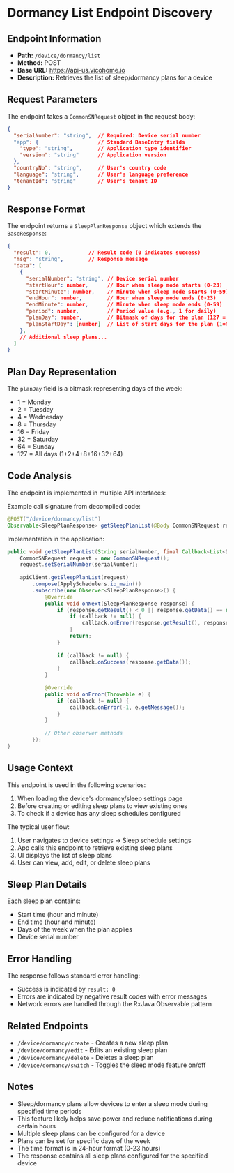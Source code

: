 # Dormancy List Endpoint Discovery

## Endpoint Information
- **Path:** `/device/dormancy/list`
- **Method:** POST
- **Base URL:** https://api-us.vicohome.io
- **Description:** Retrieves the list of sleep/dormancy plans for a device

## Request Parameters
The endpoint takes a `CommonSNRequest` object in the request body:

```json
{
  "serialNumber": "string",  // Required: Device serial number
  "app": {                   // Standard BaseEntry fields
    "type": "string",        // Application type identifier
    "version": "string"      // Application version
  },
  "countryNo": "string",     // User's country code
  "language": "string",      // User's language preference 
  "tenantId": "string"       // User's tenant ID
}
```

## Response Format
The endpoint returns a `SleepPlanResponse` object which extends the `BaseResponse`:

```json
{
  "result": 0,            // Result code (0 indicates success)
  "msg": "string",        // Response message
  "data": [
    {
      "serialNumber": "string", // Device serial number
      "startHour": number,      // Hour when sleep mode starts (0-23)
      "startMinute": number,    // Minute when sleep mode starts (0-59)
      "endHour": number,        // Hour when sleep mode ends (0-23)
      "endMinute": number,      // Minute when sleep mode ends (0-59)
      "period": number,         // Period value (e.g., 1 for daily)
      "planDay": number,        // Bitmask of days for the plan (127 = all days)
      "planStartDay": [number]  // List of start days for the plan (1=Monday, 7=Sunday)
    },
    // Additional sleep plans...
  ]
}
```

## Plan Day Representation
The `planDay` field is a bitmask representing days of the week:
- 1 = Monday
- 2 = Tuesday
- 4 = Wednesday
- 8 = Thursday
- 16 = Friday
- 32 = Saturday
- 64 = Sunday
- 127 = All days (1+2+4+8+16+32+64)

## Code Analysis
The endpoint is implemented in multiple API interfaces:

Example call signature from decompiled code:
```java
@POST("/device/dormancy/list")
Observable<SleepPlanResponse> getSleepPlanList(@Body CommonSNRequest request);
```

Implementation in the application:
```java
public void getSleepPlanList(String serialNumber, final Callback<List<DeviceSleepPlanBean>> callback) {
    CommonSNRequest request = new CommonSNRequest();
    request.setSerialNumber(serialNumber);
    
    apiClient.getSleepPlanList(request)
        .compose(ApplySchedulers.io_main())
        .subscribe(new Observer<SleepPlanResponse>() {
            @Override
            public void onNext(SleepPlanResponse response) {
                if (response.getResult() < 0 || response.getData() == null) {
                    if (callback != null) {
                        callback.onError(response.getResult(), response.getMsg());
                    }
                    return;
                }
                
                if (callback != null) {
                    callback.onSuccess(response.getData());
                }
            }
            
            @Override
            public void onError(Throwable e) {
                if (callback != null) {
                    callback.onError(-1, e.getMessage());
                }
            }
            
            // Other observer methods
        });
}
```

## Usage Context
This endpoint is used in the following scenarios:
1. When loading the device's dormancy/sleep settings page
2. Before creating or editing sleep plans to view existing ones
3. To check if a device has any sleep schedules configured

The typical user flow:
1. User navigates to device settings → Sleep schedule settings
2. App calls this endpoint to retrieve existing sleep plans
3. UI displays the list of sleep plans
4. User can view, add, edit, or delete sleep plans

## Sleep Plan Details
Each sleep plan contains:
- Start time (hour and minute)
- End time (hour and minute)
- Days of the week when the plan applies
- Device serial number

## Error Handling
The response follows standard error handling:
- Success is indicated by `result: 0`
- Errors are indicated by negative result codes with error messages
- Network errors are handled through the RxJava Observable pattern

## Related Endpoints
- `/device/dormancy/create` - Creates a new sleep plan
- `/device/dormancy/edit` - Edits an existing sleep plan
- `/device/dormancy/delete` - Deletes a sleep plan
- `/device/dormancy/switch` - Toggles the sleep mode feature on/off

## Notes
- Sleep/dormancy plans allow devices to enter a sleep mode during specified time periods
- This feature likely helps save power and reduce notifications during certain hours
- Multiple sleep plans can be configured for a device
- Plans can be set for specific days of the week
- The time format is in 24-hour format (0-23 hours)
- The response contains all sleep plans configured for the specified device